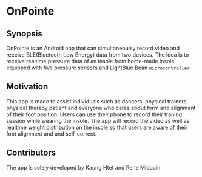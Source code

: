 # OnPointe

## Synopsis

OnPointe is an Android app that can simultaneoulsy record video and receive BLE(Bluetooth Low Energy) data from two devices.
The idea is to receive realtime pressure data of an insole from home-made insole equipped with five pressure sensors and LightBlue Bean `microcontroller`.


## Motivation

This app is made to assist individuals such as dancers, physical trainers, physical therapy patient and everyone who cares about form and alignment of their foot position.
Users can use their phone to record their traning session while wearing the insole. The app will record the video as well as realtime weight distribution on the insole so that
users are aware of their foot alignment and and self-correct.


## Contributors

The app is solely developed by Kaung Htet and Rene Midouin.
